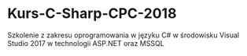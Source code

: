 # Kurs-C-Sharp-CPC-2018
Szkolenie z zakresu oprogramowania w języku C# w środowisku Visual Studio 2017 w technologii ASP.NET oraz MSSQL
